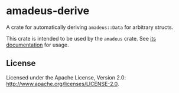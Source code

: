 # amadeus-derive

A crate for automatically deriving `amadeus::Data` for arbitrary structs.

This crate is intended to be used by the `amadeus` crate. See [its documentation](https://docs.rs/amadeus) for usage.

## License
Licensed under the Apache License, Version 2.0: http://www.apache.org/licenses/LICENSE-2.0.
